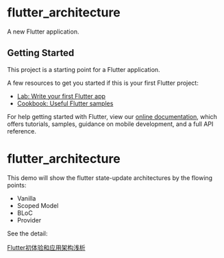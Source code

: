 # flutter_architecture

A new Flutter application.

## Getting Started

This project is a starting point for a Flutter application.

A few resources to get you started if this is your first Flutter project:

- [Lab: Write your first Flutter app](https://flutter.dev/docs/get-started/codelab)
- [Cookbook: Useful Flutter samples](https://flutter.dev/docs/cookbook)

For help getting started with Flutter, view our 
[online documentation](https://flutter.dev/docs), which offers tutorials, 
samples, guidance on mobile development, and a full API reference.
# flutter_architecture
This demo will show the flutter state-update architectures by the flowing points:

- Vanilla
- Scoped Model
- BLoC
- Provider

See the detail:

[Flutter初体验和应用架构浅析](http://guoyoyo.tech/2019/05/18/flutter_architecture/)
